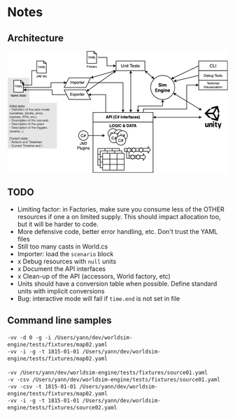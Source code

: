 Notes
=====

Architecture
------------

![Architecture](architecture.png "Architecture")

TODO
----

- Limiting factor: in Factories, make sure you consume less of the OTHER resources if one a on limited supply. This should impact allocation too, but it will be harder to code.
- More defensive code, better error handling, etc. Don't trust the YAML files
- Still too many casts in World.cs
- Importer: load the `scenario` block
- x Debug resources with `null` units
- x Document the API interfaces
- x Clean-up of the API (accessors, World factory, etc)
- Units should have a conversion table when possible. Define standard units with implicit conversions
- Bug: interactive mode will fail if `time.end` is not set in file

Command line samples
--------------------

    -vv -d 0 -g -i /Users/yann/dev/worldsim-engine/tests/fixtures/map02.yaml
    -vv -i -g -t 1815-01-01 /Users/yann/dev/worldsim-engine/tests/fixtures/map02.yaml

    -vv /Users/yann/dev/worldsim-engine/tests/fixtures/source01.yaml
    -v -csv /Users/yann/dev/worldsim-engine/tests/fixtures/source01.yaml
    -vv -csv -t 1815-01-01 /Users/yann/dev/worldsim-engine/tests/fixtures/map02.yaml
    -vv -i -g -t 1815-01-01 /Users/yann/dev/worldsim-engine/tests/fixtures/source02.yaml